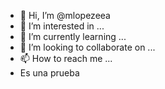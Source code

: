 - 👋 Hi, I’m @mlopezeea
- 👀 I’m interested in ...
- 🌱 I’m currently learning ...
- 💞️ I’m looking to collaborate on ...
- 📫 How to reach me ...
- Es una prueba 

<!---
mlopezeea/mlopezeea is a ✨ special ✨ repository because its `README.md` (this file) appears on your GitHub profile.
You can click the Preview link to take a look at your changes.
--->
